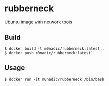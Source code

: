 # rubberneck

Ubuntu image with network tools

## Build

```
$ docker build -t m0nadic/rubberneck:latest .
$ docker push m0nadic/rubberneck:latest`
```

## Usage

```
$ docker run -it m0nadic/rubberneck /bin/bash
```



